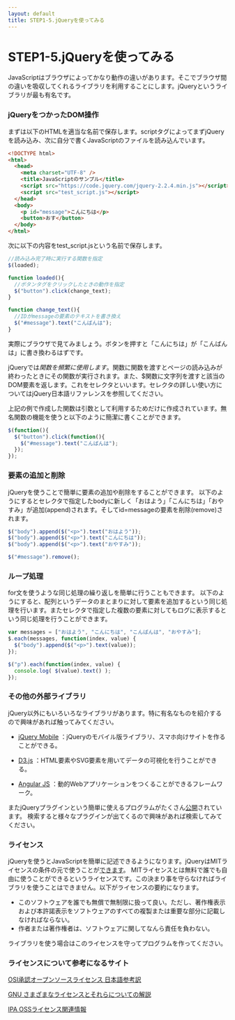 ```yaml
---
layout: default
title: STEP1-5.jQueryを使ってみる
---
```

# STEP1-5.jQueryを使ってみる

JavaScriptはブラウザによってかなり動作の違いがあります。そこでブラウザ間の違いを吸収してくれるライブラリを利用することにします。jQueryというライブラリが最も有名です。

### jQueryをつかったDOM操作

まずは以下のHTMLを適当な名前で保存します。scriptタグによってまずjQueryを読み込み、次に自分で書くJavaScriptのファイルを読み込んでいます。

```html
<!DOCTYPE html>
<html>
  <head>
    <meta charset="UTF-8" />
    <title>JavaScriptのサンプル</title>
    <script src="https://code.jquery.com/jquery-2.2.4.min.js"></script>
    <script src="test_script.js"></script>
  </head>
  <body>
    <p id="message">こんにちは</p>
    <button>おす</button>
  </body>
</html>
```
次に以下の内容をtest_script.jsという名前で保存します。

```js
//読み込み完了時に実行する関数を指定
$(loaded);

function loaded(){
  //ボタンタグをクリックしたときの動作を指定
  $("button").click(change_text);
}

function change_text(){
  //IDがmessageの要素のテキストを書き換え
  $("#message").text("こんばんは");
}
```
実際にブラウザで見てみましょう。ボタンを押すと「こんにちは」が「こんばんは」に書き換わるはずです。

jQueryでは$関数を頻繁に使用します。$関数に関数を渡すとページの読み込みが終わったときにその関数が実行されます。また、$関数に文字列を渡すと該当のDOM要素を返します。これをセレクタといいます。セレクタの詳しい使い方についてはjQuery日本語リファレンスを参照してください。

上記の例で作成した関数は引数として利用するためだけに作成されています。無名関数の機能を使うと以下のように簡潔に書くことができます。

```js
$(function(){
  $("button").click(function(){
    $("#message").text("こんばんは");
  });
});
```

### 要素の追加と削除
jQueryを使うことで簡単に要素の追加や削除をすることができます。 以下のようにするとセレクタで指定したbodyに新しく「おはよう」「こんにちは」「おやすみ」が追加(append)されます。そしてid=messageの要素を削除(remove)されます。

```js
$("body").append($("<p>").text("おはよう"));
$("body").append($("<p>").text("こんにちは"));
$("body").append($("<p>").text("おやすみ"));

$("#message").remove();
```

### ループ処理
for文を使うような同じ処理の繰り返しを簡単に行うこともできます。 以下のようにすると、配列というデータのまとまりに対して要素を追加するという同じ処理を行います。またセレクタで指定した複数の要素に対してもログに表示するという同じ処理を行うことができます。

```js
var messages = ["おはよう", "こんにちは", "こんばんは", "おやすみ"];
$.each(messages, function(index, value) {
  $("body").append($("<p>").text(value));
});

$("p").each(function(index, value) {
  console.log( $(value).text() );
});
```

### その他の外部ライブラリ
jQuery以外にもいろいろなライブラリがあります。特に有名なものを紹介するので興味があれば触ってみてください。

- [jQuery Mobile](https://jquerymobile.com/)
：jQueryのモバイル版ライブラリ、スマホ向けサイトを作ることができる。

- [D3.js](http://d3js.org/)
：HTML要素やSVG要素を用いてデータの可視化を行うことができる。

- [Angular JS](http://js.studio-kingdom.com/angularjs)
：動的Webアプリケーションをつくることができるフレームワーク。

またjQueryプラグインという簡単に使えるプログラムがたくさん[公開](http://plugins.jquery.com/)されています。 検索すると様々なプラグインが出てくるので興味があれば検索してみてください。

### ライセンス
jQueryを使うとJavaScriptを簡単に記述できるようになります。jQueryはMITライセンスの条件の元で使うことが[できます](https://jquery.org/license/)。 MITライセンスとは無料で誰でも自由に使うことができるというライセンスです。この決まり事を守らなければライブラリを使うことはできません。以下がライセンスの要約になります。

  - このソフトウェアを誰でも無償で無制限に扱って良い。ただし、著作権表示および本許諾表示をソフトウェアのすべての複製または重要な部分に記載しなければならない。
  - 作者または著作権者は、ソフトウェアに関してなんら責任を負わない。

ライブラリを使う場合はこのライセンスを守ってプログラムを作ってください。

### ライセンスについて参考になるサイト
[OSI承認オープンソースライセンス 日本語参考訳](http://sourceforge.jp/projects/opensource/wiki/licenses)

[GNU さまざまなライセンスとそれらについての解説](http://www.gnu.org/licenses/license-list.ja.html)

[IPA OSSライセンス関連情報](http://www.ipa.go.jp/osc/osslegal.html)
